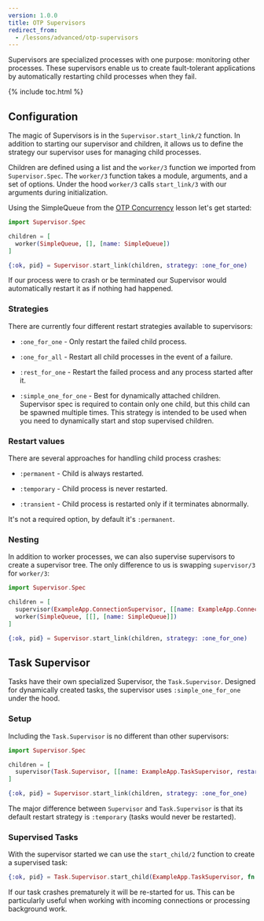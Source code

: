 ```yaml
---
version: 1.0.0
title: OTP Supervisors
redirect_from:
  - /lessons/advanced/otp-supervisors
---
```


Supervisors are specialized processes with one purpose: monitoring other processes. These supervisors enable us to create fault-tolerant applications by automatically restarting child processes when they fail.

{% include toc.html %}

## Configuration

The magic of Supervisors is in the `Supervisor.start_link/2` function.  In addition to starting our supervisor and children, it allows us to define the strategy our supervisor uses for managing child processes.

Children are defined using a list and the `worker/3` function we imported from `Supervisor.Spec`.  The `worker/3` function takes a module, arguments, and a set of options.  Under the hood `worker/3` calls `start_link/3` with our arguments during initialization.

Using the SimpleQueue from the [OTP Concurrency](../../advanced/otp-concurrency) lesson let's get started:

```elixir
import Supervisor.Spec

children = [
  worker(SimpleQueue, [], [name: SimpleQueue])
]

{:ok, pid} = Supervisor.start_link(children, strategy: :one_for_one)
```

If our process were to crash or be terminated our Supervisor would automatically restart it as if nothing had happened.

### Strategies

There are currently four different restart strategies available to supervisors:

+ `:one_for_one` - Only restart the failed child process.

+ `:one_for_all` - Restart all child processes in the event of a failure.

+ `:rest_for_one` - Restart the failed process and any process started after it.

+ `:simple_one_for_one` - Best for dynamically attached children. Supervisor spec is required to contain only one child, but this child can be spawned multiple times. This strategy is intended to be used when you need to dynamically start and stop supervised children.

### Restart values

There are several approaches for handling child process crashes:

+ `:permanent` - Child is always restarted.

+ `:temporary` - Child process is never restarted.

+ `:transient` - Child process is restarted only if it terminates abnormally.

It's not a required option, by default it's `:permanent`.

### Nesting

In addition to worker processes, we can also supervise supervisors to create a supervisor tree.  The only difference to us is swapping `supervisor/3` for `worker/3`:

```elixir
import Supervisor.Spec

children = [
  supervisor(ExampleApp.ConnectionSupervisor, [[name: ExampleApp.ConnectionSupervisor]]),
  worker(SimpleQueue, [[], [name: SimpleQueue]])
]

{:ok, pid} = Supervisor.start_link(children, strategy: :one_for_one)
```

## Task Supervisor

Tasks have their own specialized Supervisor, the `Task.Supervisor`.  Designed for dynamically created tasks, the supervisor uses `:simple_one_for_one` under the hood.

### Setup

Including the `Task.Supervisor` is no different than other supervisors:

```elixir
import Supervisor.Spec

children = [
  supervisor(Task.Supervisor, [[name: ExampleApp.TaskSupervisor, restart: :transient]]),
]

{:ok, pid} = Supervisor.start_link(children, strategy: :one_for_one)
```

The major difference between `Supervisor` and `Task.Supervisor` is that its default restart strategy is `:temporary` (tasks would never be restarted).

### Supervised Tasks

With the supervisor started we can use the `start_child/2` function to create a supervised task:

```elixir
{:ok, pid} = Task.Supervisor.start_child(ExampleApp.TaskSupervisor, fn -> background_work end)
```

If our task crashes prematurely it will be re-started for us.  This can be particularly useful when working with incoming connections or processing background work.
